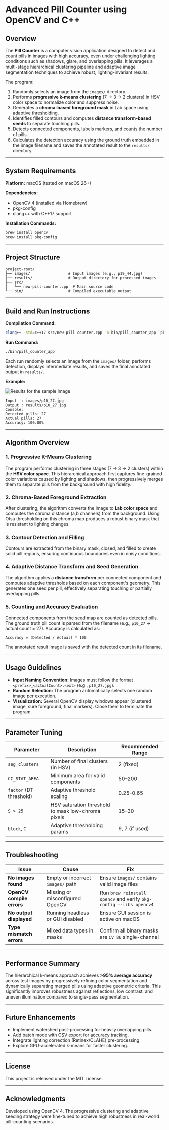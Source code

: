 # Advanced Pill Counter using OpenCV and C++

## Overview

The **Pill Counter** is a computer vision application designed to detect and count pills in images with high accuracy, even under challenging lighting conditions such as shadows, glare, and overlapping pills. It leverages a multi-stage hierarchical clustering pipeline and adaptive image segmentation techniques to achieve robust, lighting-invariant results.

The program:

1. Randomly selects an image from the `images/` directory.
2. Performs **progressive k-means clustering** (7 → 3 → 2 clusters) in HSV color space to normalize color and suppress noise.
3. Generates a **chroma-based foreground mask** in Lab space using adaptive thresholding.
4. Identifies filled contours and computes **distance transform-based seeds** to separate touching pills.
5. Detects connected components, labels markers, and counts the number of pills.
6. Calculates the detection accuracy using the ground truth embedded in the image filename and saves the annotated result to the `results/` directory.

---

## System Requirements

**Platform:** macOS (tested on macOS 26+)

**Dependencies:**

* OpenCV 4 (installed via Homebrew)
* pkg-config
* clang++ with C++17 support

**Installation Commands:**

```bash
brew install opencv
brew install pkg-config
```

---

## Project Structure

```
project-root/
├── images/                 # Input images (e.g., p19_44.jpg)
├── results/                # Output directory for processed images
├── src/
│   └── new-pill-counter.cpp  # Main source code
└── bin/                    # Compiled executable output
```

---

## Build and Run Instructions

**Compilation Command:**

```bash
clang++ -std=c++17 src/new-pill-counter.cpp -o bin/pill_counter_app `pkg-config --cflags --libs opencv4`
```

**Run Command:**

```bash
./bin/pill_counter_app
```

Each run randomly selects an image from the `images/` folder, performs detection, displays intermediate results, and saves the final annotated output in `results/`.

**Example:**

![Results for the sample image](sample_imgs/image_1.png)

```
Input  : images/p10_27.jpg
Output : results/p10_27.jpg
Console:
Detected pills: 27
Actual pills: 27
Accuracy: 100.00%
```

---

## Algorithm Overview

### 1. Progressive K-Means Clustering

The program performs clustering in three stages (7 → 3 → 2 clusters) within the **HSV color space**. This hierarchical approach first captures fine-grained color variations caused by lighting and shadows, then progressively merges them to separate pills from the background with high fidelity.

### 2. Chroma-Based Foreground Extraction

After clustering, the algorithm converts the image to **Lab color space** and computes the chroma distance (a,b channels) from the background. Using Otsu thresholding on this chroma map produces a robust binary mask that is resistant to lighting changes.

### 3. Contour Detection and Filling

Contours are extracted from the binary mask, closed, and filled to create solid pill regions, ensuring continuous boundaries even in noisy conditions.

### 4. Adaptive Distance Transform and Seed Generation

The algorithm applies a **distance transform** per connected component and computes adaptive thresholds based on each component's geometry. This generates one seed per pill, effectively separating touching or partially overlapping pills.

### 5. Counting and Accuracy Evaluation

Connected components from the seed map are counted as detected pills. The ground truth pill count is parsed from the filename (e.g., `p10_27` → actual count = 27). Accuracy is calculated as:

```
Accuracy = (Detected / Actual) * 100
```

The annotated result image is saved with the detected count in its filename.

---

## Usage Guidelines

* **Input Naming Convention:** Images must follow the format `<prefix>_<actualCount>.<ext>` (e.g., `p10_27.jpg`).
* **Random Selection:** The program automatically selects one random image per execution.
* **Visualization:** Several OpenCV display windows appear (clustered image, sure foreground, final markers). Close them to terminate the program.

---

## Parameter Tuning

| Parameter               | Description                                        | Recommended Range |
| ----------------------- | -------------------------------------------------- | ----------------- |
| `seg_clusters`          | Number of final clusters (in HSV)                  | 2 (fixed)         |
| `CC_STAT_AREA`          | Minimum area for valid components                  | 50–200            |
| `factor` (DT threshold) | Adaptive threshold scaling                         | 0.25–0.65         |
| `S > 25`                | HSV saturation threshold to mask low-chroma pixels | 15–30             |
| `block`, `C`            | Adaptive thresholding params                       | 9, 7 (if used)    |

---

## Troubleshooting

| Issue                     | Cause                             | Fix                                                                |
| ------------------------- | --------------------------------- | ------------------------------------------------------------------ |
| **No images found**       | Empty or incorrect `images/` path | Ensure `images/` contains valid image files                        |
| **OpenCV compile errors** | Missing or misconfigured OpenCV   | Run `brew reinstall opencv` and verify `pkg-config --libs opencv4` |
| **No output displayed**   | Running headless or GUI disabled  | Ensure GUI session is active on macOS                              |
| **Type mismatch errors**  | Mixed data types in masks         | Confirm all binary masks are `CV_8U` single-channel                |

---

## Performance Summary

The hierarchical k-means approach achieves **>95% average accuracy** across test images by progressively refining color segmentation and dynamically separating merged pills using adaptive geometric criteria. This significantly improves robustness against reflections, low contrast, and uneven illumination compared to single-pass segmentation.

---

## Future Enhancements

* Implement watershed post-processing for heavily overlapping pills.
* Add batch mode with CSV export for accuracy tracking.
* Integrate lighting correction (Retinex/CLAHE) pre-processing.
* Explore GPU-accelerated k-means for faster clustering.

---

## License

This project is released under the MIT License.

---

## Acknowledgments

Developed using OpenCV 4. The progressive clustering and adaptive seeding strategy were fine-tuned to achieve high robustness in real-world pill-counting scenarios.

